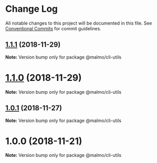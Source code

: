 # Change Log

All notable changes to this project will be documented in this file.
See [Conventional Commits](https://conventionalcommits.org) for commit guidelines.

## [1.1.1](https://github.com/lorenzomigliorero/malmo/compare/@malmo/cli-utils@1.1.0...@malmo/cli-utils@1.1.1) (2018-11-29)

**Note:** Version bump only for package @malmo/cli-utils





# [1.1.0](https://github.com/lorenzomigliorero/malmo/compare/@malmo/cli-utils@1.0.1...@malmo/cli-utils@1.1.0) (2018-11-29)

**Note:** Version bump only for package @malmo/cli-utils





## [1.0.1](https://github.com/lorenzomigliorero/malmo/compare/@malmo/cli-utils@1.0.0...@malmo/cli-utils@1.0.1) (2018-11-27)

**Note:** Version bump only for package @malmo/cli-utils





# 1.0.0 (2018-11-21)

**Note:** Version bump only for package @malmo/cli-utils
